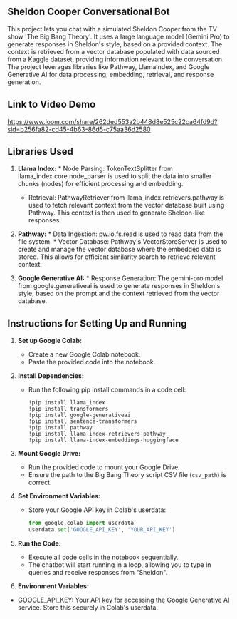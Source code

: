 ## Sheldon Cooper Conversational Bot

This project lets you chat with a simulated Sheldon Cooper from the TV show 'The Big Bang Theory'. It uses a large language model (Gemini Pro) to generate responses in Sheldon's style, based on a provided context. The context is retrieved from a vector database populated with data sourced from a Kaggle dataset, providing information relevant to the conversation. The project leverages libraries like Pathway, LlamaIndex, and Google Generative AI for data processing, embedding, retrieval, and response generation.

## Link to Video Demo

https://www.loom.com/share/262ded553a2b448d8e525c22ca64fd9d?sid=b256fa82-cd45-4b63-86d5-c75aa36d2580


  ## Libraries Used
  
  1. **Llama Index:**
    *  Node Parsing: TokenTextSplitter from llama_index.core.node_parser is used to split the data into smaller chunks (nodes) for efficient processing and embedding.
     * Retrieval: PathwayRetriever from llama_index.retrievers.pathway is used to fetch relevant context from the vector database built using Pathway. This context 
     is then used to generate Sheldon-like responses.
  
  2. **Pathway:**
    * Data Ingestion: pw.io.fs.read is used to read data from the file system.
    * Vector Database: Pathway's VectorStoreServer is used to create and manage the vector database where the embedded data is stored. This allows for efficient          similarity search to retrieve relevant context.
  
  3. **Google Generative AI:**
    * Response Generation: The gemini-pro model from google.generativeai is used to generate responses in Sheldon's style, based on the prompt and the context            retrieved from the vector database.
     

## Instructions for Setting Up and Running

1. **Set up Google Colab:**
   * Create a new Google Colab notebook.
   * Paste the provided code into the notebook.

2. **Install Dependencies:**
   * Run the following pip install commands in a code cell:
     ```
     !pip install llama_index
     !pip install transformers
     !pip install google-generativeai
     !pip install sentence-transformers
     !pip install pathway
     !pip install llama-index-retrievers-pathway
     !pip install llama-index-embeddings-huggingface
     ```

3. **Mount Google Drive:**
   * Run the provided code to mount your Google Drive.
   * Ensure the path to the Big Bang Theory script CSV file (`csv_path`) is correct.

4. **Set Environment Variables:**
   * Store your Google API key in Colab's userdata:
     ```python
     from google.colab import userdata
     userdata.set('GOOGLE_API_KEY', 'YOUR_API_KEY')
     ```

5. **Run the Code:**
   * Execute all code cells in the notebook sequentially.
   * The chatbot will start running in a loop, allowing you to type in queries and receive responses from "Sheldon".

6. **Environment Variables:**

  * GOOGLE_API_KEY: Your API key for accessing the Google Generative AI service. Store this securely in Colab's userdata.


